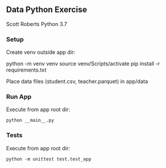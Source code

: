 ## Data Python Exercise

Scott Roberts
Python 3.7

### Setup
Create venv outside app dir:

python -m venv venv
source venv/Scripts/activate
pip install -r requirements.txt

Place data files (student.csv, teacher.parquet) in app/data

### Run App
Execute from app root dir:

```python __main__.py```

### Tests
Execute from app root dir:

```python -m unittest test.test_app```

